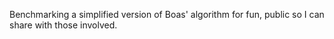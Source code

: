 Benchmarking a simplified version of Boas' algorithm for fun, public so I can share with those involved.
